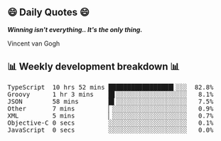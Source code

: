 ## 😄 Daily Quotes 😄

_**Winning isn't everything.. It's the only thing.**_

Vincent van Gogh



## 📊 Weekly development breakdown 📊

<pre>TypeScript  10 hrs 52 mins █████████████████▍░░░  82.8%
Groovy      1 hr 3 mins    █▋░░░░░░░░░░░░░░░░░░░   8.1%
JSON        58 mins        █▌░░░░░░░░░░░░░░░░░░░   7.5%
Other       7 mins         ▏░░░░░░░░░░░░░░░░░░░░   0.9%
XML         5 mins         ▏░░░░░░░░░░░░░░░░░░░░   0.7%
Objective-C 0 secs         ░░░░░░░░░░░░░░░░░░░░░   0.1%
JavaScript  0 secs         ░░░░░░░░░░░░░░░░░░░░░   0.0%</pre>